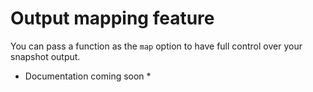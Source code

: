 # Output mapping feature

You can pass a function as the `map` option to have full control over your snapshot output.

* Documentation coming soon *
